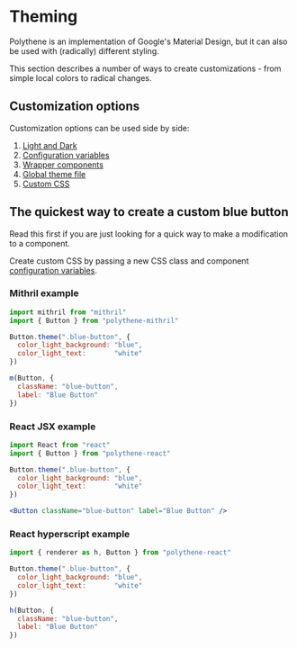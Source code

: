 # Theming

Polythene is an implementation of Google's Material Design, but it can also be used with (radically) different styling.

This section describes a number of ways to create customizations - from simple local colors to radical changes.


## Customization options

Customization options can be used side by side:

1. [Light and Dark](theming/light-and-dark.md)
1. [Configuration variables](theming/configuration-variables.md)
1. [Wrapper components](theming/wrapper-components.md)
1. [Global theme file](theming/global-theme-file.md)
1. [Custom CSS](theming/custom-css.md)


## The quickest way to create a custom blue button

Read this first if you are just looking for a quick way to make a modification to a component.

Create custom CSS by passing a new CSS class and component [configuration variables](theming/configuration-variables.md).

### Mithril example

~~~javascript
import mithril from "mithril"
import { Button } from "polythene-mithril"

Button.theme(".blue-button", {
  color_light_background: "blue",
  color_light_text:       "white"
})

m(Button, {
  className: "blue-button",
  label: "Blue Button"
})
~~~ 

### React JSX example

~~~jsx
import React from "react"
import { Button } from "polythene-react"

Button.theme(".blue-button", {
  color_light_background: "blue",
  color_light_text:       "white"
})

<Button className="blue-button" label="Blue Button" />
~~~ 

### React hyperscript example

~~~javascript
import { renderer as h, Button } from "polythene-react"

Button.theme(".blue-button", {
  color_light_background: "blue",
  color_light_text:       "white"
})

h(Button, {
  className: "blue-button",
  label: "Blue Button"
})
~~~ 


